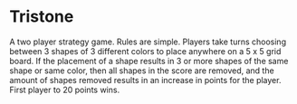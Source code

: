 # Tristone
 A two player strategy game.
 Rules are simple.  Players take turns choosing between 3 shapes of 3 different colors to place anywhere on a 5 x 5 grid board.
 If the placement of a shape results in 3 or more shapes of the same shape or same color, then all shapes in the score are removed,
 and the amount of shapes removed results in an increase in points for the player.
 First player to 20 points wins.
